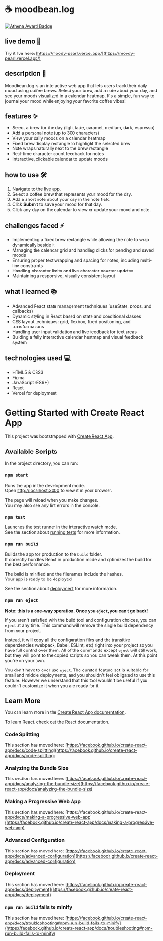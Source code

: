 # ☕ moodbean.log

[![Athena Award Badge](https://img.shields.io/endpoint?url=https%3A%2F%2Faward.athena.hackclub.com%2Fapi%2Fbadge)](https://award.athena.hackclub.com?utm_source=readme)

## live demo 🔗
Try it live here: [https://moody-pearl.vercel.app/](https://moody-pearl.vercel.app/)

## description 📝
Moodbean.log is an interactive web app that lets users track their daily mood using coffee brews. Select your brew, add a note about your day, and see your moods visualized in a calendar heatmap. It's a simple, fun way to journal your mood while enjoying your favorite coffee vibes!  

## features ✨
- Select a brew for the day (light latte, caramel, medium, dark, espresso)
- Add a personal note (up to 300 characters)
- View your daily moods on a calendar heatmap
- Fixed brew display rectangle to highlight the selected brew
- Note wraps naturally next to the brew rectangle
- Real-time character count feedback for notes
- Interactive, clickable calendar to update moods  

## how to use 🛠️
1. Navigate to the [live app](https://moody-pearl.vercel.app/).
2. Select a coffee brew that represents your mood for the day.
3. Add a short note about your day in the note field.
4. Click **Submit** to save your mood for that day.
5. Click any day on the calendar to view or update your mood and note.

## challenges faced ⚡
- Implementing a fixed brew rectangle while allowing the note to wrap dynamically beside it
- Managing the calendar grid and handling clicks for pending and saved moods
- Ensuring proper text wrapping and spacing for notes, including multi-line constraints
- Handling character limits and live character counter updates
- Maintaining a responsive, visually consistent layout

## what i learned 📚
- Advanced React state management techniques (useState, props, and callbacks)
- Dynamic styling in React based on state and conditional classes
- CSS layout techniques: grid, flexbox, fixed positioning, and transformations
- Handling user input validation and live feedback for text areas
- Building a fully interactive calendar heatmap and visual feedback system

## technologies used 💻
- HTML5 & CSS3
- Figma
- JavaScript (ES6+)
- React
- Vercel for deployment

# Getting Started with Create React App

This project was bootstrapped with [Create React App](https://github.com/facebook/create-react-app).

## Available Scripts

In the project directory, you can run:

### `npm start`

Runs the app in the development mode.\
Open [http://localhost:3000](http://localhost:3000) to view it in your browser.

The page will reload when you make changes.\
You may also see any lint errors in the console.

### `npm test`

Launches the test runner in the interactive watch mode.\
See the section about [running tests](https://facebook.github.io/create-react-app/docs/running-tests) for more information.

### `npm run build`

Builds the app for production to the `build` folder.\
It correctly bundles React in production mode and optimizes the build for the best performance.

The build is minified and the filenames include the hashes.\
Your app is ready to be deployed!

See the section about [deployment](https://facebook.github.io/create-react-app/docs/deployment) for more information.

### `npm run eject`

**Note: this is a one-way operation. Once you `eject`, you can't go back!**

If you aren't satisfied with the build tool and configuration choices, you can `eject` at any time. This command will remove the single build dependency from your project.

Instead, it will copy all the configuration files and the transitive dependencies (webpack, Babel, ESLint, etc) right into your project so you have full control over them. All of the commands except `eject` will still work, but they will point to the copied scripts so you can tweak them. At this point you're on your own.

You don't have to ever use `eject`. The curated feature set is suitable for small and middle deployments, and you shouldn't feel obligated to use this feature. However we understand that this tool wouldn't be useful if you couldn't customize it when you are ready for it.

## Learn More

You can learn more in the [Create React App documentation](https://facebook.github.io/create-react-app/docs/getting-started).

To learn React, check out the [React documentation](https://reactjs.org/).

### Code Splitting

This section has moved here: [https://facebook.github.io/create-react-app/docs/code-splitting](https://facebook.github.io/create-react-app/docs/code-splitting)

### Analyzing the Bundle Size

This section has moved here: [https://facebook.github.io/create-react-app/docs/analyzing-the-bundle-size](https://facebook.github.io/create-react-app/docs/analyzing-the-bundle-size)

### Making a Progressive Web App

This section has moved here: [https://facebook.github.io/create-react-app/docs/making-a-progressive-web-app](https://facebook.github.io/create-react-app/docs/making-a-progressive-web-app)

### Advanced Configuration

This section has moved here: [https://facebook.github.io/create-react-app/docs/advanced-configuration](https://facebook.github.io/create-react-app/docs/advanced-configuration)

### Deployment

This section has moved here: [https://facebook.github.io/create-react-app/docs/deployment](https://facebook.github.io/create-react-app/docs/deployment)

### `npm run build` fails to minify

This section has moved here: [https://facebook.github.io/create-react-app/docs/troubleshooting#npm-run-build-fails-to-minify](https://facebook.github.io/create-react-app/docs/troubleshooting#npm-run-build-fails-to-minify)
